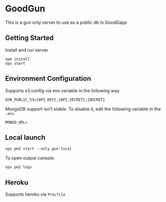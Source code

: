 # GoodGun

This is a gun only server to use as a public db in GoodDapp

## Getting Started

Install and run server

```
npm install
npx start
```

## Environment Configuration

Supports s3 config via env variable in the following way

```
GUN_PUBLIC_S3={API_KEY},{API_SECRET},{BUCKET}
```

MongoDB support isn't stable. To disable it, edit the following variable in the `.env`
```
MONGO_URL=
```

## Local launch

```
npx pm2 start --only gun-local
```

To open output console:

```
npx pm2 logs
```

## Heroku

Supports heroku via `Procfile`